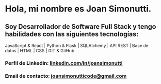 # Hola, mi nombre es **Joan Simonutti**.

## Soy Desarrollador de Software Full Stack y tengo habilidades con las siguientes tecnologías: 
JavaScript & React | Python & Flask | SQLAlchemy | API REST | Base de datos | HTML | CSS | GIT & GitHub

### **Perfil de Linkedin:** [linkedin.com/in/joansimonutti](https://www.linkedin.com/in/joansimonutti/)
### **Email de contacto:** [joansimonutticode@gmail.com](mailto:joansimonutticode@gmail.com) 

